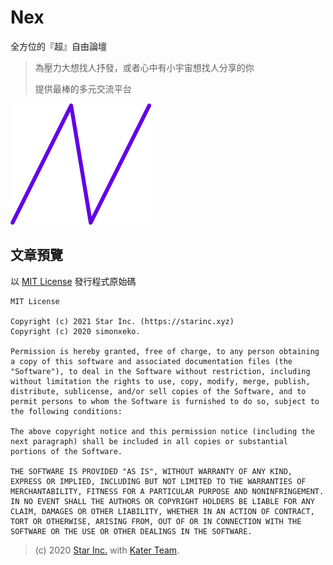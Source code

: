 # Nex

全方位的『超』自由論壇
> 為壓力大想找人抒發，或者心中有小宇宙想找人分享的你
>
> 提供最棒的多元交流平台

![logo](nex.png)

## 文章預覽

以 [MIT License](LICENSE) 發行程式原始碼

    MIT License
    
    Copyright (c) 2021 Star Inc. (https://starinc.xyz)
    Copyright (c) 2020 simonxeko.
    
    Permission is hereby granted, free of charge, to any person obtaining a copy of this software and associated documentation files (the "Software"), to deal in the Software without restriction, including without limitation the rights to use, copy, modify, merge, publish, distribute, sublicense, and/or sell copies of the Software, and to permit persons to whom the Software is furnished to do so, subject to the following conditions:
    
    The above copyright notice and this permission notice (including the next paragraph) shall be included in all copies or substantial portions of the Software.
    
    THE SOFTWARE IS PROVIDED "AS IS", WITHOUT WARRANTY OF ANY KIND, EXPRESS OR IMPLIED, INCLUDING BUT NOT LIMITED TO THE WARRANTIES OF MERCHANTABILITY, FITNESS FOR A PARTICULAR PURPOSE AND NONINFRINGEMENT. IN NO EVENT SHALL THE AUTHORS OR COPYRIGHT HOLDERS BE LIABLE FOR ANY CLAIM, DAMAGES OR OTHER LIABILITY, WHETHER IN AN ACTION OF CONTRACT, TORT OR OTHERWISE, ARISING FROM, OUT OF OR IN CONNECTION WITH THE SOFTWARE OR THE USE OR OTHER DEALINGS IN THE SOFTWARE.

> (c) 2020 [Star Inc.](https://starinc.xyz) with [Kater Team](https://kater.me).
